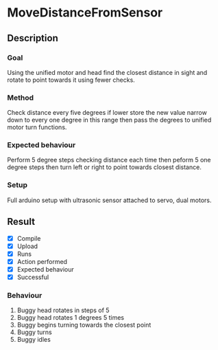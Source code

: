 # MoveDistanceFromSensor

## Description

### Goal
Using the unified motor and head find the closest distance in sight and rotate to point towards it using fewer checks.

### Method
Check distance every five degrees if lower store the new value narrow down to every one degree in this range then pass the degrees to unified motor turn functions.

### Expected behaviour
Perform 5 degree steps checking distance each time then peform 5 one degree steps then turn left or right to point towards closest distance.

### Setup
Full arduino setup with ultrasonic sensor attached to servo, dual motors.

## Result
- [x] Compile
- [x] Upload
- [x] Runs
- [x] Action performed
- [x] Expected behaviour
- [x] Successful

### Behaviour
1. Buggy head rotates in steps of 5
2. Buggy head rotates 1 degrees 5 times
3. Buggy begins turning towards the closest point
4. Buggy turns
5. Buggy idles